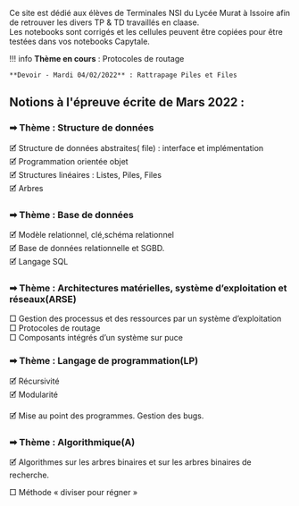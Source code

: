 Ce site est dédié aux élèves de Terminales NSI du Lycée Murat à Issoire afin de retrouver les divers TP & TD travaillés en claase. <br>
Les notebooks sont corrigés et les cellules peuvent être copiées pour être testées dans vos notebooks Capytale.

!!! info 
    **Thème en cours** : Protocoles de routage  

    **Devoir - Mardi 04/02/2022** : Rattrapage Piles et Files



## Notions à l'épreuve écrite de Mars 2022 : 

### &#10145; Thème : Structure de données  

🗹 Structure de données abstraites( file) : interface et implémentation  
🗹 Programmation orientée objet  
🗹 Structures linéaires : Listes, Piles, Files  
🗹 Arbres

### &#10145; Thème : Base de données  

🗹 Modèle relationnel, clé,schéma relationnel  
🗹 Base de données relationnelle et SGBD.  
🗹 Langage SQL  

### &#10145; Thème : Architectures matérielles, système d’exploitation et réseaux(ARSE)  

□ Gestion des processus et des ressources par un système d’exploitation  
□ Protocoles de routage  
□ Composants intégrés d’un système sur puce

### &#10145; Thème : Langage de programmation(LP)  
	
🗹 Récursivité  
🗹 Modularité
	
🗹 Mise au point des programmes. Gestion des bugs.


### &#10145; Thème : Algorithmique(A)

🗹 Algorithmes sur les arbres binaires et sur les arbres binaires de recherche.

□ Méthode « diviser pour régner »
	
